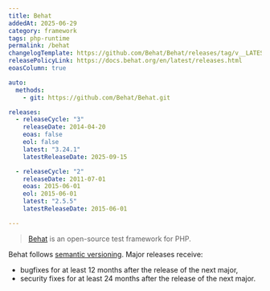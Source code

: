 ```yaml
---
title: Behat
addedAt: 2025-06-29
category: framework
tags: php-runtime
permalink: /behat
changelogTemplate: https://github.com/Behat/Behat/releases/tag/v__LATEST__
releasePolicyLink: https://docs.behat.org/en/latest/releases.html
eoasColumn: true

auto:
  methods:
    - git: https://github.com/Behat/Behat.git

releases:
  - releaseCycle: "3"
    releaseDate: 2014-04-20
    eoas: false
    eol: false
    latest: "3.24.1"
    latestReleaseDate: 2025-09-15

  - releaseCycle: "2"
    releaseDate: 2011-07-01
    eoas: 2015-06-01
    eol: 2015-06-01
    latest: "2.5.5"
    latestReleaseDate: 2015-06-01

---
```


> [Behat](https://docs.behat.org/en/latest/) is an open-source test framework for PHP.

Behat follows [semantic versioning](https://semver.org). Major releases receive:

- bugfixes for at least 12 months after the release of the next major,
- security fixes for at least 24 months after the release of the next major.
